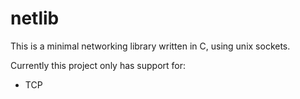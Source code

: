 # netlib

This is a minimal networking library written in C, using unix sockets.

Currently this project only has support for:
- TCP
